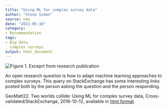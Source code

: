 ```yaml
---
title: "Using ML for complex survey data"
author: "Steve Simon"
source: new
date: "2022-05-16"
category: 
- Recommendation
tags:
- Big data
_ Complex surveys
output: html_document
---
```


![Figure 1. Exceprt from research publication](http://www.pmean.com/new-images/22/machine-learning-complex-survey-01.png)

<div class="notes">

An open research question is how to adapt machine learning approaches to complex surveys. This query on StackExchange has some interesting links posted both by the person asking the question and the person responding.

GeoMatt22. Two worlds collide: Using ML for complex survey data, Cross-validated/StackExchange, 2016-10-12, available in [html format][geo1].

[geo1]: https://stats.stackexchange.com/questions/238141/two-worlds-collide-using-ml-for-complex-survey-data

</div>

